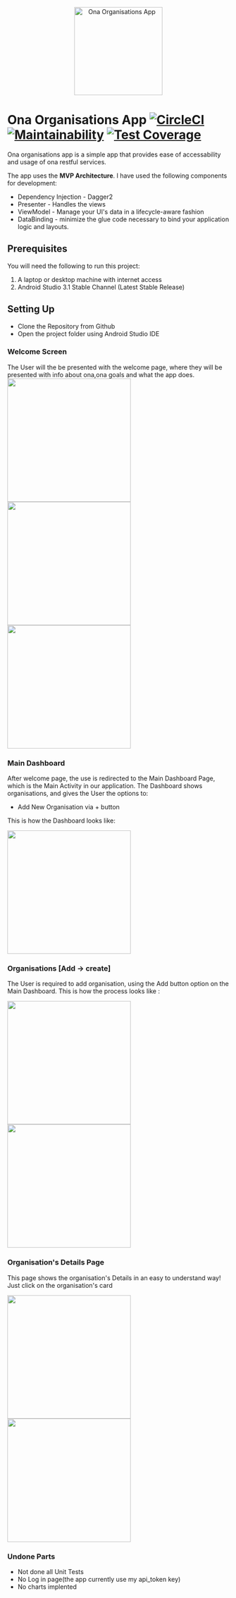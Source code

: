 <p align="center"><img src="images/logo1.jpeg" alt="Ona Organisations App" height="200px"></p>

# Ona Organisations App  [![CircleCI](https://circleci.com/gh/jumaallan/AndelaMedManager/tree/master.svg?style=shield)](https://circleci.com/gh/jumaallan/Andela-Med-Manager/tree/master)   [![Maintainability](https://api.codeclimate.com/v1/badges/029ded8e7747a58f1095/maintainability)](https://codeclimate.com/github/jumaallan/Andela-Med-Manager/maintainability)  [![Test Coverage](https://api.codeclimate.com/v1/badges/029ded8e7747a58f1095/test_coverage)](https://codeclimate.com/github/jumaallan/Andela-Med-Manager/test_coverage)

Ona organisations app is a simple app that provides ease of accessability and usage of ona restful services.

The app uses the **MVP Architecture**. I have used the following components for development:

* Dependency Injection - Dagger2
* Presenter - Handles the views
* ViewModel - Manage your UI's data in a lifecycle-aware fashion
* DataBinding -  minimize the glue code necessary to bind your application logic and layouts.


## Prerequisites
You will need the following to run this project:
1. A laptop or desktop machine with internet access
2. Android Studio 3.1 Stable Channel (Latest Stable Release)

## Setting Up
* Clone the Repository from Github
* Open the project folder using Android Studio IDE

### Welcome Screen
The User will the be presented with the welcome page, where they will be presented with info about ona,ona goals and what the app does.
<img src="images/welcome.png" width="280"/>   <img src="images/goal.png" width="280"/>   <img src="images/about.png" width="280"/>

### Main Dashboard 
After welcome page, the use is redirected to the Main Dashboard Page, which is the Main Activity in our application. The Dashboard shows organisations, and gives the User the options to:

* Add New Organisation via + button

This is how the Dashboard looks like:

<img src="images/organisations.png" width="280"/>

### Organisations [Add -> create] 
The User is required to add organisation, using the Add button option on the Main Dashboard. This is how the process looks like :

<img src="images/organisations.png" width="280"/> <img src="images/create.png" width="280"/>  

### Organisation's Details Page
This page shows the organisation's Details in an easy to understand way! Just click on the organisation's card 

<img src="images/organisations.png" width="280"/>   <img src="images/details.png" width="280"/> 
 

### Undone Parts
* Not done all Unit Tests
* No Log in page(the app currently use my api_token key)
* No charts implented

